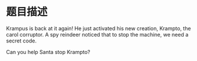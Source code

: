 # 题目描述

Krampus is back at it again! He just activated his new creation, Krampto, the carol corruptor. A spy reindeer noticed that to stop the machine, we need a secret code.

Can you help Santa stop Krampto?